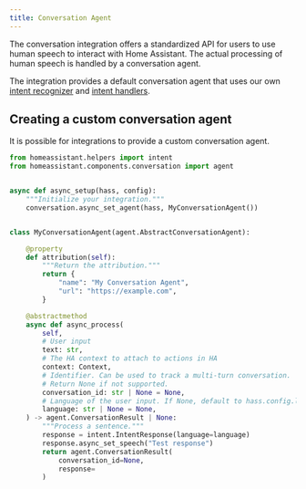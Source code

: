 ```yaml
---
title: Conversation Agent
---
```


The conversation integration offers a standardized API for users to use human speech to interact with Home Assistant. The actual processing of human speech is handled by a conversation agent.

The integration provides a default conversation agent that uses our own [intent recognizer](../../voice/intent-recognition) and [intent handlers](../../intent_index).

## Creating a custom conversation agent

It is possible for integrations to provide a custom conversation agent.

```python
from homeassistant.helpers import intent
from homeassistant.components.conversation import agent


async def async_setup(hass, config):
    """Initialize your integration."""
    conversation.async_set_agent(hass, MyConversationAgent())


class MyConversationAgent(agent.AbstractConversationAgent):

    @property
    def attribution(self):
        """Return the attribution."""
        return {
            "name": "My Conversation Agent",
            "url": "https://example.com",
        }

    @abstractmethod
    async def async_process(
        self,
        # User input
        text: str,
        # The HA context to attach to actions in HA
        context: Context,
        # Identifier. Can be used to track a multi-turn conversation.
        # Return None if not supported.
        conversation_id: str | None = None,
        # Language of the user input. If None, default to hass.config.language
        language: str | None = None,
    ) -> agent.ConversationResult | None:
        """Process a sentence."""
        response = intent.IntentResponse(language=language)
        response.async_set_speech("Test response")
        return agent.ConversationResult(
            conversation_id=None,
            response=
        )
```

